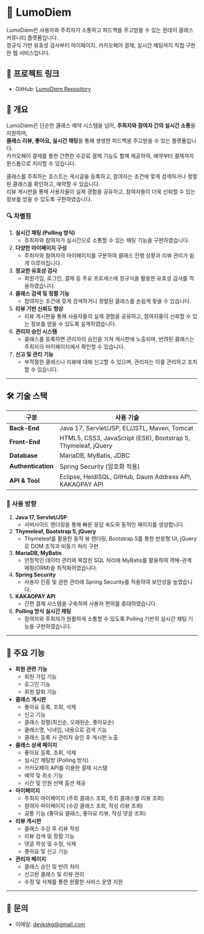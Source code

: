 # 📘 LumoDiem
LumoDiem은 사용자와 주최자가 소통하고 피드백을 주고받을 수 있는 원데이 클래스 커뮤니티 플랫폼입니다.  
정규식 기반 유효성 검사부터 마이페이지, 카카오페이 결제, 실시간 채팅까지 직접 구현한 웹 서비스입니다.  

## 🔗 프로젝트 링크
- GitHub: [LumoDiem Repository](https://github.com/devkskg/LumoDiem)

## 🧩 개요
LumoDiem은 단순한 클래스 예약 시스템을 넘어, **주최자와 참여자 간의 실시간 소통**을 지원하며,  
**클래스 리뷰, 좋아요, 실시간 채팅**을 통해 생생한 피드백을 주고받을 수 있는 플랫폼입니다.  
카카오페이 결제를 통한 간편한 수강료 결제 기능도 함께 제공하여, 예약부터 결제까지 원스톱으로 처리할 수 있습니다.  

클래스를 주최하는 호스트는 게시글을 등록하고, 참여자는 조건에 맞게 검색하거나 정렬된 클래스를 확인하고, 예약할 수 있습니다.  
리뷰 게시판을 통해 사용자들이 실제 경험을 공유하고, 참여자들이 더욱 신뢰할 수 있는 정보를 얻을 수 있도록 구현하였습니다.  

### 🔍 차별점
1. **실시간 채팅 (Polling 방식)**  
    - 주최자와 참여자가 실시간으로 소통할 수 있는 채팅 기능을 구현하였습니다.  
2. **다양한 마이페이지 구성**  
    - 주최자와 참여자의 마이페이지를 구분하여 클래스 진행 상황과 리뷰 관리가 쉽게 이루어집니다.  
3. **정교한 유효성 검사**  
    - 회원가입, 로그인, 결제 등 주요 프로세스에 정규식을 활용한 유효성 검사를 적용하였습니다.  
4. **클래스 검색 및 정렬 기능**  
    - 참여자는 조건에 맞게 검색하거나 정렬된 클래스를 손쉽게 찾을 수 있습니다.  
5. **리뷰 기반 신뢰도 향상**  
    - 리뷰 게시판을 통해 사용자들의 실제 경험을 공유하고, 참여자들이 신뢰할 수 있는 정보를 얻을 수 있도록 설계하였습니다.  
6. **관리자 승인 시스템**  
    - 클래스를 등록하면 관리자의 승인을 거쳐 게시판에 노출되며, 반려된 클래스는 주최자의 마이페이지에서 확인할 수 있습니다.  
7. **신고 및 관리 기능**  
    - 부적절한 클래스나 리뷰에 대해 신고할 수 있으며, 관리자는 이를 관리하고 조치할 수 있습니다.  

---

## 🛠 기술 스택
| 구분          | 사용 기술                                                                 |
| ------------- | ----------------------------------------------------------------------- |
| **Back-End** | Java 17, Servlet/JSP, EL/JSTL, Maven, Tomcat                             |
| **Front-End** | HTML5, CSS3, JavaScript (ES6), Bootstrap 5, Thymeleaf, jQuery            |
| **Database**  | MariaDB, MyBatis, JDBC                                                 |
| **Authentication** | Spring Security (암호화 적용)                                    |
| **API & Tool** | Eclipse, HeidiSQL, GitHub, Daum Address API, KAKAOPAY API              |

### 📝 **사용 방향**
1. **Java 17, Servlet/JSP**  
   - 서버사이드 렌더링을 통해 빠른 응답 속도와 동적인 페이지를 생성합니다.
2. **Thymeleaf, Bootstrap 5, jQuery**  
   - Thymeleaf를 활용한 동적 뷰 렌더링, Bootstrap 5를 통한 반응형 UI, jQuery로 DOM 조작과 비동기 처리 구현.
3. **MariaDB, MyBatis**  
   - 안정적인 데이터 관리와 복잡한 SQL 처리에 MyBatis를 활용하여 객체-관계 매핑(ORM)을 최적화하였습니다.
4. **Spring Security**  
   - 사용자 인증 및 권한 관리에 Spring Security를 적용하여 보안성을 높였습니다.
5. **KAKAOPAY API**  
   - 간편 결제 시스템을 구축하여 사용자 편의를 증대하였습니다.
6. **Polling 방식 실시간 채팅**  
   - 참여자와 주최자가 원활하게 소통할 수 있도록 Polling 기반의 실시간 채팅 기능을 구현하였습니다.

---

## 🚀 주요 기능
- **회원 관련 기능**
  - 회원 가입 기능
  - 로그인 기능
  - 회원 탈퇴 기능
- **클래스 게시판**
  - 좋아요 등록, 조회, 삭제
  - 신고 기능
  - 클래스 정렬(최신순, 오래된순, 좋아요순)
  - 클래스명, 닉네임, 내용으로 검색 기능
  - 클래스 등록 시 관리자 승인 후 게시판 노출
- **클래스 상세 페이지**
  - 좋아요 등록, 조회, 삭제
  - 실시간 채팅방 (Polling 방식)
  - 카카오페이 API를 이용한 결제 시스템
  - 예약 및 취소 기능
  - 시간 및 인원 선택 옵션 제공
- **마이페이지**
  - 주최자 마이페이지 (주최 클래스 조회, 주최 클래스별 리뷰 조회)
  - 참여자 마이페이지 (수강 클래스 조회, 작성 리뷰 조회)
  - 공통 기능 (좋아요 클래스, 좋아요 리뷰, 작성 댓글 조회)  
- **리뷰 게시판**
  - 클래스 수강 후 리뷰 작성
  - 리뷰 검색 및 정렬 기능
  - 댓글 작성 및 수정, 삭제
  - 좋아요 및 신고 기능
- **관리자 페이지**
  - 클래스 승인 및 반려 처리
  - 신고된 클래스 및 리뷰 관리
  - 수정 및 삭제를 통한 원활한 서비스 운영 지원

---

## 📧 문의
- 이메일: devkskg@gmail.com
